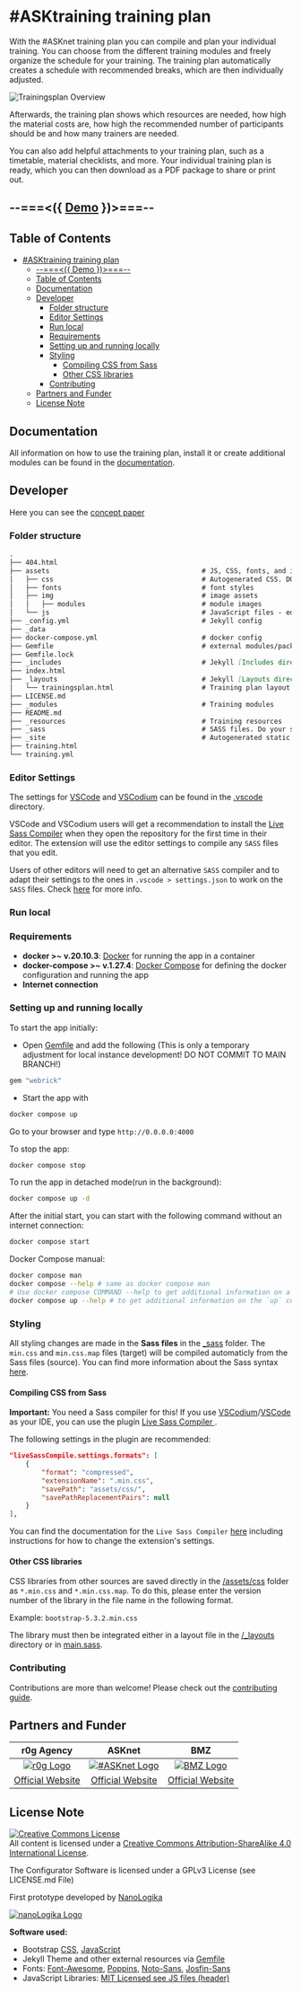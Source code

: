 # #ASKtraining training plan

With the #ASKnet training plan you can compile and plan your individual training. You can choose from the different training modules and freely organize the schedule for your training. The training plan automatically creates a schedule with recommended breaks, which are then individually adjusted.

![Trainingsplan Overview](assets/img/screenshot.png)

Afterwards, the training plan shows which resources are needed, how high the material costs are, how high the recommended number of participants should be and how many trainers are needed.

You can also add helpful attachments to your training plan, such as a timetable, material checklists, and more. Your individual training plan is ready, which you can then download as a PDF package to share or print out.

## --===<({   [Demo](https://asktraining.github.io/Training/)   })>===--

## Table of Contents

- [#ASKtraining training plan](#asktraining-training-plan)
  - [--===\<({   Demo   })\>===--](#-----demo-----)
  - [Table of Contents](#table-of-contents)
  - [Documentation](#documentation)
  - [Developer](#developer)
    - [Folder structure](#folder-structure)
    - [Editor Settings](#editor-settings)
    - [Run local](#run-local)
    - [Requirements](#requirements)
    - [Setting up and running locally](#setting-up-and-running-locally)
    - [Styling](#styling)
      - [Compiling CSS from Sass](#compiling-css-from-sass)
      - [Other CSS libraries](#other-css-libraries)
    - [Contributing](#contributing)
  - [Partners and Funder](#partners-and-funder)
  - [License Note](#license-note)

## Documentation

All information on how to use the training plan, install it or create additional modules can be found in the [documentation](https://github.com/ASKnetCommunity/Training/wiki/The-Integration-of-Moudules-and-Resources-into-%23ASKtraining).

## Developer

Here you can see the [concept paper](https://md.bmen.cc/training-generator)


### Folder structure

```markdown
.
├── 404.html
├── assets                                      # JS, CSS, fonts, and image assets
│   ├── css                                     # Autogenerated CSS. DO NOT EDIT MANUALLY
│   ├── fonts                                   # font styles
│   ├── img                                     # image assets
│   │   ├── modules                             # module images
│   └── js                                      # JavaScript files - edit JS files from here
├── _config.yml                                 # Jekyll config
├── _data
├── docker-compose.yml                          # docker config
├── Gemfile                                     # external modules/packages
├── Gemfile.lock
├── _includes                                   # Jekyll [Includes directory](https://jekyllrb.com/docs/includes/)
├── index.html
├── _layouts                                    # Jekyll [Layouts directory](https://jekyllrb.com/docs/layouts/)
│   └── trainingsplan.html                      # Training plan layout
├── LICENSE.md
├── _modules                                    # Training modules
├── README.md
├── _resources                                  # Training resources
├── _sass                                       # SASS files. Do your styling here
├── _site                                       # Autogenerated static site. DO NOT EDIT MANUALLY
├── training.html
└── training.yml
```

### Editor Settings

The settings for [VSCode](https://code.visualstudio.com/) and [VSCodium](https://vscodium.com/) can be found in the [.vscode](/.vscode) directory.

VSCode and VSCodium users will get a recommendation to install the [Live Sass Compiler](https://marketplace.visualstudio.com/items?itemName=glenn2223.live-sass) when they open the repository for the first time in their editor. The extension will use the editor settings to compile any `SASS` files that you edit.

Users of other editors will need to get an alternative `SASS` compiler and to adapt their settings to the ones in `.vscode > settings.json` to work on the `SASS` files. Check [here](#styling-css-sass-etc) for more info.

### Run local


### Requirements

- **docker >~ v.20.10.3**: [Docker](https://www.docker.com/) for running the app in a container
- **docker-compose >~ v.1.27.4**: [Docker Compose](https://docs.docker.com/compose/) for defining the docker configuration and running the app
- **Internet connection**

### Setting up and running locally

To start the app initially:

- Open [Gemfile](/Gemfile) and add the following (This is only a temporary adjustment for local instance development! DO NOT COMMIT TO MAIN BRANCH!)

```ruby
gem "webrick"
```

- Start the app with

```bash
docker compose up
```

Go to your browser and type `http://0.0.0.0:4000`

To stop the app:

```bash
docker compose stop
```


To run the app in detached mode(run in the background):

```bash
docker compose up -d

```

After the initial start, you can start with the following command without an internet connection:

```bash
docker compose start
```


Docker Compose manual:

```bash
docker compose man
docker compose --help # same as docker compose man
# Use docker compose COMMAND --help to get additional information on a command e.g.
docker compose up --help # to get additional information on the `up` command
```

### Styling

All styling changes are made in the **Sass files** in the [_sass](/_sass/) folder. The `min.css` and `min.css.map` files (target) will be compiled automaticly from the Sass files (source). You can find more information about the Sass syntax [here](https://sass-lang.com/documentation/syntax/).


#### Compiling CSS from Sass

**Important:** You need a Sass compiler for this! If you use [VSCodium](https://vscodium.com/)/[VSCode](https://code.visualstudio.com/) as your IDE, you can use the plugin [Live Sass Compiler
](https://github.com/glenn2223/vscode-live-sass-compiler).

The following settings in the plugin are recommended:

```json
"liveSassCompile.settings.formats": [
    {
        "format": "compressed",
        "extensionName": ".min.css",
        "savePath": "assets/css/",
        "savePathReplacementPairs": null
    }
],
```

You can find the documentation for the `Live Sass Compiler` [here](https://github.com/glenn2223/vscode-live-sass-compiler/blob/master/docs/settings.md) including instructions for how to change the extension's settings.

#### Other CSS libraries

CSS libraries from other sources are saved directly in the [/assets/css](/assets//css/) folder as `*.min.css` and `*.min.css.map`. To do this, please enter the version number of the library in the file name in the following format.

Example: `bootstrap-5.3.2.min.css`

The library must then be integrated either in a layout file in the [/_layouts](/_layouts/) directory or in [main.sass](/_sass//main.sass).

### Contributing


Contributions are more than welcome! Please check out the [contributing guide](CONTRIBUTING.md).

## Partners and Funder

| r0g Agency | ASKnet  | BMZ |
| :--------: | :----: | :-------: |
|[![r0g Logo](assets/img/r0g_logo.png)](https://openculture.agency/)|[![#ASKnet Logo](assets/img/asknet-logo.png)](https://github.com/ASKnet-Open-Training)|  [![BMZ Logo](assets/img/founder_BMZ.jpg)](https://www.bmz.de/en/) |
| [Official Website](https://openculture.agency/) | [Official Website](https://github.com/ASKnet-Open-Training) | [Official Website](https://www.bmz.de/en/) |

## License Note

<a rel="license" href="http://creativecommons.org/licenses/by-sa/4.0/"><img alt="Creative Commons License" style="border-width:0" src="https://i.creativecommons.org/l/by-sa/4.0/88x31.png" /></a><br />All content is licensed under a <a rel="license" href="http://creativecommons.org/licenses/by-sa/4.0/">Creative Commons Attribution-ShareAlike 4.0 International License</a>.

The Configurator Software is licensed under a GPLv3 License (see LICENSE.md File)


First prototype developed by [NanoLogika](https://www.nanologika.de)


[![nanoLogika Logo](assets/img/partner-nanologika-logo.png)](https://www.nanologika.de)


**Software used:**
- Bootstrap [CSS](assets/css/), [JavaScript](assets/js/)
- Jekyll Theme and other external resources via [Gemfile](/Gemfile)
- Fonts: [Font-Awesome](https://fontawesome.com/v4/license/), [Poppins](https://github.com/itfoundry/Poppins), [Noto-Sans](https://www.google.com/get/noto/), [Josfin-Sans](https://www.fontsquirrel.com/license/josefin-sans) 
- JavaScript Libraries: [MIT Licensed see JS files (header)](assets/js)